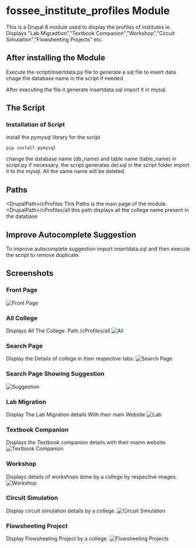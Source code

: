 # fossee_institute_profiles Module
This is a Drupal 8 module used to display the profiles of institutes ie. Displays "Lab Migradtion","Textbook Companion","Workshop","Circuit Simulation","Flowsheeting Projects" etc.

## After installing the Module
Execute the script/insertdata.py file to generate a sql file to insert data chage the database name in the script if needed.

After executing the file it generate insertdata.sql import it in mysql.

## The Script
### Installation of Script
install the pymysql library for the script
```
pip install pymysql
```
change the database name (db_name) and table name (table_name) in script.py if necessary.
the script generates del.sql in the script folder import it to the mysql.
All the same name will be deleted.

## Paths
&lt;DrupalPath&gt;/cProfiles
This Paths is the main page of the module.
&lt;DrupalPath&gt;/cProfiles/all
this path displays all the college name present in the database

## Improve Autocomplete Suggestion
To improve autocomplete suggestion import insertdata.sql and then execute the script to remove duplicate.

## Screenshots

### Front Page
![Front Page](screenshot/front.png)

### All College
Displays All The College. Path <DrupalPath>/cProfiles/all
![All](screenshot/all.png)

### Search Page
Display the Details of college in their respective tabs.
![Search Page](screenshot/search.png)

### Search Page Showing Suggestion
![Suggestion](screenshot/suggestion.png)

### Lab Migration
Display The Lab Migration details With their main Website
![Lab](screenshot/lab.png)

### Textbook Companion
Displays the Textbook companion details with their mainn website.
![Textbook Companion](screenshot/book.png)

### Workshop
Displays details of workshops done by a college by respective images.
![Workshop](screenshot/workshop.png)

### Circuit Simulation
Display circuit simulation details by a college.
![Circuit Simulation](screenshot/circuit.png)

### Flowsheeting Project
Display Flowsheeting Project by a college.
![Flowsheeting Projects](screenshot/flowsheeting.png)